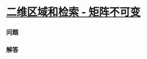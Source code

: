 # [二维区域和检索 - 矩阵不可变](https://leetcode-cn.com/problems/range-sum-query-2d-immutable)

### 问题

### 解答

```

```

